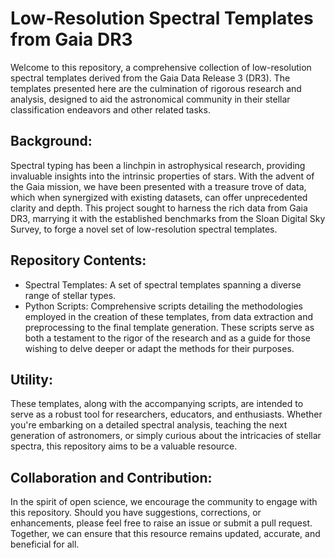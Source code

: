# Low-Resolution Spectral Templates from Gaia DR3

Welcome to this repository, a comprehensive collection of low-resolution spectral templates derived from the Gaia Data Release 3 (DR3). The templates presented here are the culmination of rigorous research and analysis, designed to aid the astronomical community in their stellar classification endeavors and other related tasks.

## Background:
Spectral typing has been a linchpin in astrophysical research, providing invaluable insights into the intrinsic properties of stars. With the advent of the Gaia mission, we have been presented with a treasure trove of data, which when synergized with existing datasets, can offer unprecedented clarity and depth. This project sought to harness the rich data from Gaia DR3, marrying it with the established benchmarks from the Sloan Digital Sky Survey, to forge a novel set of low-resolution spectral templates.

## Repository Contents:
- Spectral Templates: A set of spectral templates spanning a diverse range of stellar types.
- Python Scripts: Comprehensive scripts detailing the methodologies employed in the creation of these templates, from data extraction and preprocessing to the final template generation. These scripts serve as both a testament to the rigor of the research and as a guide for those wishing to delve deeper or adapt the methods for their purposes.

## Utility:
These templates, along with the accompanying scripts, are intended to serve as a robust tool for researchers, educators, and enthusiasts. Whether you're embarking on a detailed spectral analysis, teaching the next generation of astronomers, or simply curious about the intricacies of stellar spectra, this repository aims to be a valuable resource.

## Collaboration and Contribution:
In the spirit of open science, we encourage the community to engage with this repository. Should you have suggestions, corrections, or enhancements, please feel free to raise an issue or submit a pull request. Together, we can ensure that this resource remains updated, accurate, and beneficial for all.

